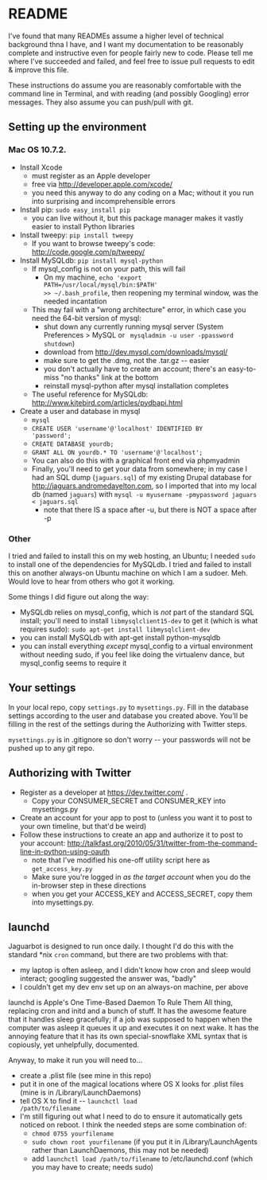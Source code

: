 # README

I've found that many READMEs assume a higher level of technical background thna I have, and I want my documentation to be reasonably complete and instructive even for people fairly new to code.  Please tell me where I've succeeded and failed, and feel free to issue pull requests to edit & improve this file.

These instructions do assume you are reasonably comfortable with the command line in Terminal, and with reading (and possibly Googling) error messages.  They also assume you can push/pull with git.

## Setting up the environment
### Mac OS 10.7.2.

* Install Xcode
    * must register as an Apple developer
    * free via http://developer.apple.com/xcode/
    * you need this anyway to do any coding on a Mac; without it you run into surprising and incomprehensible errors
* Install pip: <code>sudo easy_install pip</code>
    * you can live without it, but this package manager makes it vastly easier to install Python libraries
* Install tweepy: <code>pip install tweepy</code>
   * If you want to browse tweepy's code: http://code.google.com/p/tweepy/
* Install MySQLdb: <code>pip install mysql-python</code>
   * If mysql_config is not on your path, this will fail
      * On my machine, <code>echo 'export PATH=/usr/local/mysql/bin:$PATH' >> ~/.bash_profile</code>, then reopening my terminal window, was the needed incantation
   * This may fail with a "wrong architecture" error, in which case you need the 64-bit version of mysql:
      * shut down any currently running mysql server (System Preferences > MySQL or <code> mysqladmin -u user -ppassword shutdown</code>)
      * download from http://dev.mysql.com/downloads/mysql/
      * make sure to get the .dmg, not the .tar.gz -- easier
      * you don't actually have to create an account; there's an easy-to-miss "no thanks" link at the bottom
      * reinstall mysql-python after mysql installation completes
   * The useful reference for MySQLdb: http://www.kitebird.com/articles/pydbapi.html
* Create a user and database in mysql
   * <code>mysql</code>
   * <code>CREATE USER 'username'@'localhost' IDENTIFIED BY 'password';</code>
   * <code>CREATE DATABASE yourdb;</code>
   * <code>GRANT ALL ON yourdb.* TO 'username'@'localhost';</code>
   * You can also do this with a graphical front end via phpmyadmin
   * Finally, you'll need to get your data from somewhere; in my case I had an SQL dump (<code>jaguars.sql</code>) of my existing Drupal database for http://jaguars.andromedayelton.com, so I imported that into my local db (named <code>jaguars</code>) with <code>mysql -u myusername -pmypassword jaguars < jaguars.sql</code>
      * note that there IS a space after -u, but there is NOT a space after -p

### Other

I tried and failed to install this on my web hosting, an Ubuntu; I needed <code>sudo</code> to install one of the dependencies for MySQLdb.  I tried and failed to install this on another always-on Ubuntu machine on which I am a sudoer.  Meh.  Would love to hear from others who got it working.

Some things I did figure out along the way:

* MySQLdb relies on mysql_config, which is _not_ part of the standard SQL install; you'll need to install <code>libmysqlclient15-dev</code> to get it (which is what requires sudo): <code>sudo apt-get install libmysqlclient-dev</code>
* you can install MySQLdb with <sudo>apt-get install python-mysqldb</code>
* you can install everything _except_ mysql_config to a virtual environment without needing sudo, if you feel like doing the virtualenv dance, but mysql_config seems to require it

## Your settings
In your local repo, copy <code>settings.py</code> to <code>mysettings.py</code>.  Fill in the database settings according to the user and database you created above.  You'll be filling in the rest of the settings during the Authorizing with Twitter steps.

<code>mysettings.py</code> is in .gitignore so don't worry -- your passwords will not be pushed up to any git repo.

## Authorizing with Twitter
* Register as a developer at https://dev.twitter.com/ .
   * Copy your CONSUMER_SECRET and CONSUMER_KEY into mysettings.py
* Create an account for your app to post to (unless you want it to post to your own timeline, but that'd be weird)
* Follow these instructions to create an app and authorize it to post to your account: http://talkfast.org/2010/05/31/twitter-from-the-command-line-in-python-using-oauth
   * note that I've modified his one-off utility script here as <code>get_access_key.py</code>
   * Make sure you're logged in _as the target account_ when you do the in-browser step in these directions
   * when you get your ACCESS_KEY and ACCESS_SECRET, copy them into mysettings.py.

## launchd
Jaguarbot is designed to run once daily.  I thought I'd do this with the standard *nix <code>cron</code> command, but there are two problems with that:

* my laptop is often asleep, and I didn't know how cron and sleep would interact; googling suggested the answer was, "badly"
* I couldn't get my dev env set up on an always-on machine, per above

launchd is Apple's One Time-Based Daemon To Rule Them All thing, replacing cron and initd and a bunch of stuff.  It has the awesome feature that it handles sleep gracefully; if a job was supposed to happen when the computer was asleep it queues it up and executes it on next wake.  It has the annoying feature that it has its own special-snowflake XML syntax that is copiously, yet unhelpfully, documented.

Anyway, to make it run you will need to...

* create a .plist file (see mine in this repo)
* put it in one of the magical locations where OS X looks for .plist files (mine is in /Library/LaunchDaemons)
* tell OS X to find it -- <code>launchctl load /path/to/filename</code>
* I'm still figuring out what I need to do to ensure it automatically gets noticed on reboot.  I think the needed steps are some combination of:
   * <code>chmod 0755 yourfilename</code>
   * <code>sudo chown root yourfilename</code> (if you put it in /Library/LaunchAgents rather than LaunchDaemons, this may not be needed)
   * add <code>launchctl load /path/to/filename</code> to /etc/launchd.conf (which you may have to create; needs sudo) 
